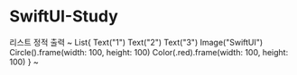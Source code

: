 # SwiftUI-Study

리스트 정적 출력
~
List{
            Text("1")
            Text("2")
            Text("3")
            Image("SwiftUI")
            Circle().frame(width: 100, height: 100)
            Color(.red).frame(width: 100, height: 100)
        }
~

